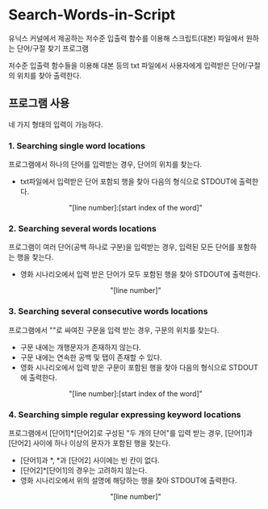 # Search-Words-in-Script
유닉스 커널에서 제공하는 저수준 입출력 함수를 이용해 스크립트(대본) 파일에서 원하는 단어/구절 찾기 프로그램

저수준 입출력 함수들을 이용해 대본 등의 txt 파일에서 사용자에게 입력받은 단어/구절의 위치를 찾아 출력한다.

## 프로그램 사용
네 가지 형태의 입력이 가능하다.


### 1. Searching single word locations
프로그램에서 하나의 단어를 입력받는 경우, 단어의 위치를 찾는다.

- txt파일에서 입력받은 단어 포함되 행을 찾아 다음의 형식으로 STDOUT에 출력한다.

<div align=center>"[line number]:[start index of the word]"</div>


### 2. Searching several words locations
프로그램이 여러 단어(공백 하나로 구분)을 입력받는 경우, 입력된 모든 단어를 포함하는 행을 찾는다.

- 영화 시나리오에서 입력 받은 단어가 모두 포함된 행을 찾아 STDOUT에 출력한다.

<div align=center>"[line number]"</div>


### 3. Searching several consecutive words locations
프로그램에서 ""로 싸여진 구문을 입력 받는 경우, 구문의 위치를 찾는다.

- 구문 내에는 개행문자가 존재하지 않는다.
- 구문 내에는 연속한 공백 및 탭이 존재할 수 있다.
- 영화 시나리오에서 입력 받은 구문이 포함된 행을 찾아 다음의 형식으로 STDOUT에 출력한다.

<div align=center>"[line number]:[start index of the word]"</div>


### 4. Searching simple regular expressing keyword locations
프로그램에서 [단어1]*[단어2]로 구성된 "두 개의 단어"를 입력 받는 경우, [단어1]과 [단어2] 사이에 하나 이상의 문자가 포함된 행을 찾는다.

- [단어1]과 *, *과 [단어2] 사이에는 빈 칸이 없다.
- [단어2]*[단어1]의 경우는 고려하지 않는다.
- 영화 시나리오에서 위의 설명에 해당하는 행을 찾아 STDOUT에 출력한다.

<div align=center>"[line number]"</div>
